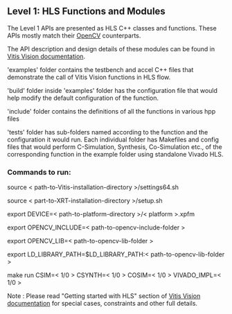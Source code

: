## Level 1: HLS Functions and Modules

The Level 1 APIs are presented as HLS C++ classes and functions. These APIs mostly match their [OpenCV](https://docs.opencv.org/4.4.0/d7/dbd/group__imgproc.html) counterparts.

The API description and design details of these modules can be found in [Vitis Vision documentation](https://docs.xilinx.com/r/2022.2-English/Vitis_Libraries/vision/index.html). 

'examples' folder contains the testbench and accel C++ files that demonstrate the call of Vitis Vision functions in HLS flow.

'build' folder inside 'examples' folder has the configuration file that would help modify the default configuration of the function.

'include' folder contains the definitions of all the functions in various hpp files

'tests' folder has sub-folders named according to the function and the configuration it would run. Each individual folder has Makefiles and config files that would perform C-Simulation, Synthesis, Co-Simulation etc., of the corresponding function in the example folder using standalone Vivado HLS.


### Commands to run:

source < path-to-Vitis-installation-directory >/settings64.sh

source < part-to-XRT-installation-directory >/setup.sh

export DEVICE=< path-to-platform-directory >/< platform >.xpfm

export OPENCV_INCLUDE=< path-to-opencv-include-folder >

export OPENCV_LIB=< path-to-opencv-lib-folder >

export LD_LIBRARY_PATH=$LD_LIBRARY_PATH:< path-to-opencv-lib-folder >

make run CSIM=< 1/0 > CSYNTH=< 1/0 > COSIM=< 1/0 > VIVADO_IMPL=< 1/0 >

Note : Please read "Getting started with HLS" section of [Vitis Vision documentation](https://docs.xilinx.com/r/2022.2-English/Vitis_Libraries/vision/index.html) for special cases, constraints and other full details.
